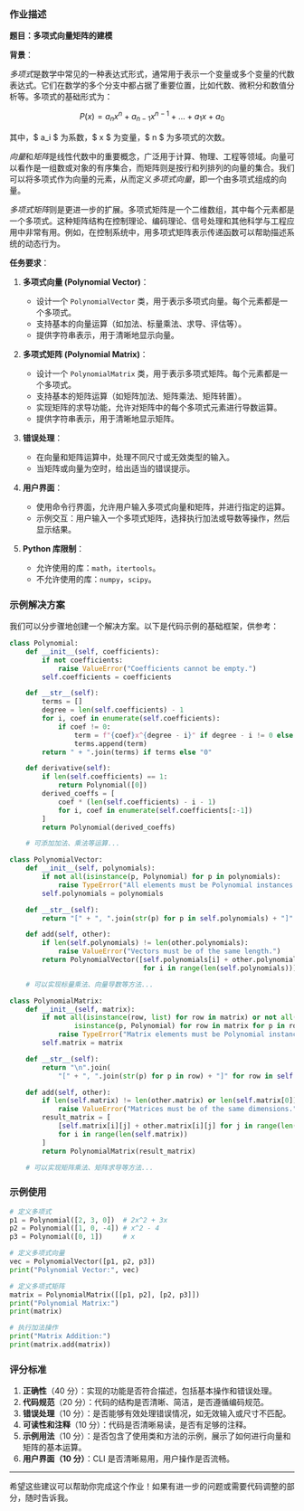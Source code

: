 ### 作业描述

**题目：多项式向量矩阵的建模**

**背景**： 

*多项式*是数学中常见的一种表达式形式，通常用于表示一个变量或多个变量的代数表达式。它们在数学的多个分支中都占据了重要位置，比如代数、微积分和数值分析等。多项式的基础形式为：



$$
P(x) = a_n x^n + a_{n-1} x^{n-1} + \dots + a_1 x + a_0
$$

其中，$ a_i $ 为系数，$ x $ 为变量，$ n $ 为多项式的次数。


*向量*和*矩阵*是线性代数中的重要概念，广泛用于计算、物理、工程等领域。向量可以看作是一组数或对象的有序集合，而矩阵则是按行和列排列的向量的集合。我们可以将多项式作为向量的元素，从而定义*多项式向量*，即一个由多项式组成的向量。

*多项式矩阵*则是更进一步的扩展。多项式矩阵是一个二维数组，其中每个元素都是一个多项式。这种矩阵结构在控制理论、编码理论、信号处理和其他科学与工程应用中非常有用。例如，在控制系统中，用多项式矩阵表示传递函数可以帮助描述系统的动态行为。


**任务要求**：

1. **多项式向量 (Polynomial Vector)**：
   - 设计一个 `PolynomialVector` 类，用于表示多项式向量。每个元素都是一个多项式。
   - 支持基本的向量运算（如加法、标量乘法、求导、评估等）。
   - 提供字符串表示，用于清晰地显示向量。

2. **多项式矩阵 (Polynomial Matrix)**：
   - 设计一个 `PolynomialMatrix` 类，用于表示多项式矩阵。每个元素都是一个多项式。
   - 支持基本的矩阵运算（如矩阵加法、矩阵乘法、矩阵转置）。
   - 实现矩阵的求导功能，允许对矩阵中的每个多项式元素进行导数运算。
   - 提供字符串表示，用于清晰地显示矩阵。

3. **错误处理**：
   - 在向量和矩阵运算中，处理不同尺寸或无效类型的输入。
   - 当矩阵或向量为空时，给出适当的错误提示。

4. **用户界面**：
   - 使用命令行界面，允许用户输入多项式向量和矩阵，并进行指定的运算。
   - 示例交互：用户输入一个多项式矩阵，选择执行加法或导数等操作，然后显示结果。

5. **Python 库限制**：
   - 允许使用的库：`math`，`itertools`。
   - 不允许使用的库：`numpy`，`scipy`。

### 示例解决方案

我们可以分步骤地创建一个解决方案。以下是代码示例的基础框架，供参考：

```python
class Polynomial:
    def __init__(self, coefficients):
        if not coefficients:
            raise ValueError("Coefficients cannot be empty.")
        self.coefficients = coefficients

    def __str__(self):
        terms = []
        degree = len(self.coefficients) - 1
        for i, coef in enumerate(self.coefficients):
            if coef != 0:
                term = f"{coef}x^{degree - i}" if degree - i != 0 else f"{coef}"
                terms.append(term)
        return " + ".join(terms) if terms else "0"

    def derivative(self):
        if len(self.coefficients) == 1:
            return Polynomial([0])
        derived_coeffs = [
            coef * (len(self.coefficients) - i - 1)
            for i, coef in enumerate(self.coefficients[:-1])
        ]
        return Polynomial(derived_coeffs)

    # 可添加加法、乘法等运算...

class PolynomialVector:
    def __init__(self, polynomials):
        if not all(isinstance(p, Polynomial) for p in polynomials):
            raise TypeError("All elements must be Polynomial instances.")
        self.polynomials = polynomials

    def __str__(self):
        return "[" + ", ".join(str(p) for p in self.polynomials) + "]"

    def add(self, other):
        if len(self.polynomials) != len(other.polynomials):
            raise ValueError("Vectors must be of the same length.")
        return PolynomialVector([self.polynomials[i] + other.polynomials[i]
                                 for i in range(len(self.polynomials))])

    # 可以实现标量乘法、向量导数等方法...

class PolynomialMatrix:
    def __init__(self, matrix):
        if not all(isinstance(row, list) for row in matrix) or not all(
                isinstance(p, Polynomial) for row in matrix for p in row):
            raise TypeError("Matrix elements must be Polynomial instances.")
        self.matrix = matrix

    def __str__(self):
        return "\n".join(
            "[" + ", ".join(str(p) for p in row) + "]" for row in self.matrix)

    def add(self, other):
        if len(self.matrix) != len(other.matrix) or len(self.matrix[0]) != len(other.matrix[0]):
            raise ValueError("Matrices must be of the same dimensions.")
        result_matrix = [
            [self.matrix[i][j] + other.matrix[i][j] for j in range(len(self.matrix[0]))]
            for i in range(len(self.matrix))
        ]
        return PolynomialMatrix(result_matrix)

    # 可以实现矩阵乘法、矩阵求导等方法...
```

### 示例使用

```python
# 定义多项式
p1 = Polynomial([2, 3, 0])  # 2x^2 + 3x
p2 = Polynomial([1, 0, -4]) # x^2 - 4
p3 = Polynomial([0, 1])     # x

# 定义多项式向量
vec = PolynomialVector([p1, p2, p3])
print("Polynomial Vector:", vec)

# 定义多项式矩阵
matrix = PolynomialMatrix([[p1, p2], [p2, p3]])
print("Polynomial Matrix:")
print(matrix)

# 执行加法操作
print("Matrix Addition:")
print(matrix.add(matrix))
```

### 评分标准

1. **正确性**（40 分）：实现的功能是否符合描述，包括基本操作和错误处理。
2. **代码规范**（20 分）：代码的结构是否清晰、简洁，是否遵循编码规范。
3. **错误处理**（10 分）：是否能够有效处理错误情况，如无效输入或尺寸不匹配。
4. **可读性和注释**（10 分）：代码是否清晰易读，是否有足够的注释。
5. **示例用法**（10 分）：是否包含了使用类和方法的示例，展示了如何进行向量和矩阵的基本运算。
6. **用户界面（10 分）**：CLI 是否清晰易用，用户操作是否流畅。

---

希望这些建议可以帮助你完成这个作业！如果有进一步的问题或需要代码调整的部分，随时告诉我。
